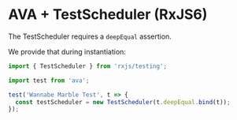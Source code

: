 # AVA + TestScheduler (RxJS6)

The TestScheduler requires a `deepEqual` assertion.

We provide that during instantiation:
```javascript
import { TestScheduler } from 'rxjs/testing';

import test from 'ava';

test('Wannabe Marble Test', t => {
  const testScheduler = new TestScheduler(t.deepEqual.bind(t));
});
```